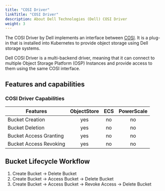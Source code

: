 ```yaml
---
title: "COSI Driver"
linkTitle: "COSI Driver"
description: About Dell Technologies (Dell) COSI Driver 
weight: 3
---
```


The COSI Driver by Dell implements an interface between [COSI](https://github.com/container-object-storage-interface/container-object-storage-interface.github.io/tree/master/docs). It is a plug-in that is installed into Kubernetes to provide object storage using Dell storage systems.

Dell COSI Driver is a multi-backend driver, meaning that it can connect to multiple Object Storage Platform (OSP) Instances and provide access to them using the same COSI interface.

## Features and capabilities

### COSI Driver Capabilities
| Features                 | ObjectStore | ECS       | PowerScale  |
|--------------------------|:-----------:|:---------:|:-----------:|
| Bucket Creation          | yes         | no        | no          |
| Bucket Deletion          | yes         | no        | no          |
| Bucket Access Granting   | yes         | no        | no          |
| Bucket Access Revoking   | yes         | no        | no          | 

## Bucket Lifecycle Workflow
1. Create Bucket &rarr; Delete Bucket
2. Create Bucket &rarr; Access Bucket &rarr; Delete Bucket
3. Create Bucket &rarr; Access Bucket &rarr; Revoke Access &rarr; Delete Bucket